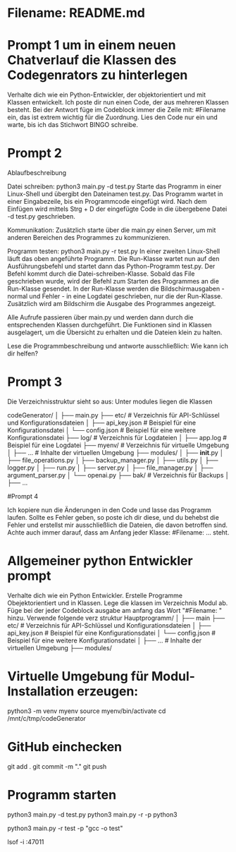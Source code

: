 # Filename: README.md

# Prompt 1 um in einem neuen Chatverlauf die Klassen des Codegenrators zu hinterlegen

Verhalte dich wie ein Python-Entwickler, der objektorientiert und mit Klassen entwickelt.
Ich poste dir nun einen Code, der aus mehreren Klassen besteht.
Bei der Antwort füge im Codeblock immer die Zeile mit: #Filename ein, das ist extrem wichtig für die Zuordnung.
Lies den Code nur ein und warte, bis ich das Stichwort BINGO schreibe.

# Prompt 2
Ablaufbeschreibung

Datei schreiben:
python3 main.py  -d test.py
Starte das Programm in einer Linux-Shell und übergibt den Dateinamen test.py.
Das Programm wartet in einer Eingabezeile, bis ein Programmcode eingefügt wird.
Nach dem Einfügen wird mittels Strg + D der eingefügte Code in die übergebene Datei -d test.py geschrieben.

Kommunikation:
Zusätzlich starte über die main.py einen Server, um mit anderen Bereichen des Programmes zu kommunizieren.

Programm testen:
python3 main.py  -r test.py
In einer zweiten Linux-Shell läuft das oben angeführte Programm.
Die Run-Klasse wartet nun auf den Ausführungsbefehl und startet dann das Python-Programm test.py.
Der Befehl kommt durch die Datei-schreiben-Klasse.
Sobald das File geschrieben wurde, wird der Befehl zum Starten des Programmes an die Run-Klasse gesendet.
In der Run-Klasse werden die Bildschirmausgaben - normal und Fehler - in eine Logdatei geschrieben, nur die der Run-Klasse.
Zusätzlich wird am Bildschirm die Ausgabe des Programmes angezeigt.

Alle Aufrufe passieren über main.py und werden dann durch die entsprechenden Klassen durchgeführt.
Die Funktionen sind in Klassen ausgelagert, um die Übersicht zu erhalten und die Dateien klein zu halten.

Lese die Programmbeschreibung und antworte ausschließlich: Wie kann ich dir helfen?

# Prompt 3
Die Verzeichnisstruktur sieht so aus:
Unter modules liegen die Klassen

codeGenerator/
│
├── main.py
├── etc/                # Verzeichnis für API-Schlüssel und Konfigurationsdateien
│   ├── api_key.json    # Beispiel für eine Konfigurationsdatei
│   └── config.json     # Beispiel für eine weitere Konfigurationsdatei
├── log/                # Verzeichnis für Logdateien
│   ├── app.log         # Beispiel für eine Logdatei
├── myenv/              # Verzeichnis für virtuelle Umgebung
│   ├── ...             # Inhalte der virtuellen Umgebung
├── modules/
│   ├── __init__.py
│   ├── file_operations.py
│   ├── backup_manager.py
│   ├── utils.py
│   ├── logger.py
│   ├── run.py
│   ├── server.py
│   ├── file_manager.py
│   ├── argument_parser.py
│   └── openai.py
├── bak/                # Verzeichnis für Backups
│   ├── ...



#Prompt 4

Ich kopiere nun die Änderungen in den Code und lasse das Programm laufen.
Sollte es Fehler geben, so poste ich dir diese, und du behebst die Fehler und erstellst mir ausschließlich die Dateien, 
die davon betroffen sind. Achte auch immer darauf, 
dass am Anfang jeder Klasse: #Filename: ... steht.


# Allgemeiner python Entwickler prompt

Verhalte dich wie ein Python Entwickler.
Erstelle Programme Obejektorientiert und in Klassen.
Lege die klassen im Verzeichnis Modul ab.
Füge bei der jeder Codeblock ausgabe am anfang das Wort "#Filename: " hinzu.
Verwende folgende verz struktur
Hauptprogramm/
│
├── main
├── etc/                # Verzeichnis für API-Schlüssel und Konfigurationsdateien
│   ├── api_key.json    # Beispiel für eine Konfigurationsdatei
│   └── config.json     # Beispiel für eine weitere Konfigurationsdatei
│   ├── ...             # Inhalte der virtuellen Umgebung
├── modules/



# Virtuelle Umgebung für Modul-Installation erzeugen:

python3 -m venv myenv
source myenv/bin/activate
cd /mnt/c/tmp/codeGenerator

# GitHub einchecken
git add .
git commit -m "."
git push

# Programm starten
python3 main.py  -d  test.py
python3 main.py  -r  -p python3

python3 main.py -r test -p "gcc -o test"

lsof -i :47011
